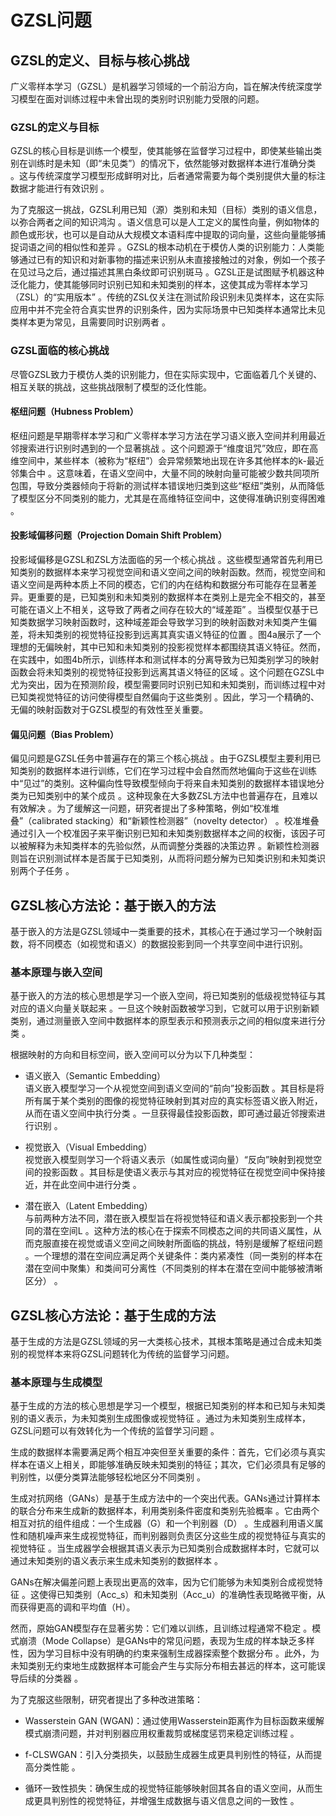 # GZSL问题
## GZSL的定义、目标与核心挑战
广义零样本学习（GZSL）是机器学习领域的一个前沿方向，旨在解决传统深度学习模型在面对训练过程中未曾出现的类别时识别能力受限的问题。

### GZSL的定义与目标
GZSL的核心目标是训练一个模型，使其能够在监督学习过程中，即使某些输出类别在训练时是未知（即“未见类”）的情况下，依然能够对数据样本进行准确分类 。这与传统深度学习模型形成鲜明对比，后者通常需要为每个类别提供大量的标注数据才能进行有效识别 。   

为了克服这一挑战，GZSL利用已知（源）类别和未知（目标）类别的语义信息，以弥合两者之间的知识鸿沟 。语义信息可以是人工定义的属性向量，例如物体的颜色或形状，也可以是自动从大规模文本语料库中提取的词向量，这些向量能够捕捉词语之间的相似性和差异 。GZSL的根本动机在于模仿人类的识别能力：人类能够通过已有的知识和对新事物的描述来识别从未直接接触过的对象，例如一个孩子在见过马之后，通过描述其黑白条纹即可识别斑马 。GZSL正是试图赋予机器这种泛化能力，使其能够同时识别已知和未知类别的样本，这使其成为零样本学习（ZSL）的“实用版本” 。传统的ZSL仅关注在测试阶段识别未见类样本，这在实际应用中并不完全符合真实世界的识别条件，因为实际场景中已知类样本通常比未见类样本更为常见，且需要同时识别两者 。   

### GZSL面临的核心挑战
尽管GZSL致力于模仿人类的识别能力，但在实际实现中，它面临着几个关键的、相互关联的挑战，这些挑战限制了模型的泛化性能。

#### 枢纽问题（Hubness Problem）
枢纽问题是早期零样本学习和广义零样本学习方法在学习语义嵌入空间并利用最近邻搜索进行识别时遇到的一个显著挑战 。这个问题源于“维度诅咒”效应，即在高维空间中，某些样本（被称为“枢纽”）会异常频繁地出现在许多其他样本的k-最近邻集合中 。这意味着，在语义空间中，大量不同的映射向量可能被少数共同项所包围，导致分类器倾向于将新的测试样本错误地归类到这些“枢纽”类别，从而降低了模型区分不同类别的能力，尤其是在高维特征空间中，这使得准确识别变得困难 。   

#### 投影域偏移问题（Projection Domain Shift Problem）
投影域偏移是GZSL和ZSL方法面临的另一个核心挑战 。这些模型通常首先利用已知类别的数据样本来学习视觉空间和语义空间之间的映射函数。然而，视觉空间和语义空间是两种本质上不同的模态，它们的内在结构和数据分布可能存在显著差异。更重要的是，已知类别和未知类别的数据样本在类别上是完全不相交的，甚至可能在语义上不相关，这导致了两者之间存在较大的“域差距” 。当模型仅基于已知类数据学习映射函数时，这种域差距会导致学习到的映射函数对未知类产生偏差，将未知类别的视觉特征投影到远离其真实语义特征的位置 。图4a展示了一个理想的无偏映射，其中已知和未知类别的投影视觉样本都围绕其语义特征。然而，在实践中，如图4b所示，训练样本和测试样本的分离导致为已知类别学习的映射函数会将未知类别的视觉特征投影到远离其语义特征的区域 。这个问题在GZSL中尤为突出，因为在预测阶段，模型需要同时识别已知和未知类别，而训练过程中对已知类视觉特征的访问使得模型自然偏向于这些类别 。因此，学习一个精确的、无偏的映射函数对于GZSL模型的有效性至关重要。   

#### 偏见问题（Bias Problem）
偏见问题是GZSL任务中普遍存在的第三个核心挑战 。由于GZSL模型主要利用已知类别的数据样本进行训练，它们在学习过程中会自然而然地偏向于这些在训练中“见过”的类别。这种偏向性导致模型倾向于将来自未知类别的数据样本错误地分类为已知类别中的某个成员 。这种现象在大多数ZSL方法中也普遍存在，且难以有效解决 。为了缓解这一问题，研究者提出了多种策略，例如“校准堆叠”（calibrated stacking）和“新颖性检测器”（novelty detector） 。校准堆叠通过引入一个校准因子来平衡识别已知和未知类别数据样本之间的权衡，该因子可以被解释为未知类样本的先验似然，从而调整分类器的决策边界 。新颖性检测器则旨在识别测试样本是否属于已知类别，从而将问题分解为已知类识别和未知类识别两个子任务 。 

## GZSL核心方法论：基于嵌入的方法 

基于嵌入的方法是GZSL领域中一类重要的技术，其核心在于通过学习一个映射函数，将不同模态（如视觉和语义）的数据投影到同一个共享空间中进行识别。

### 基本原理与嵌入空间
基于嵌入的方法的核心思想是学习一个嵌入空间，将已知类别的低级视觉特征与其对应的语义向量关联起来 。一旦这个映射函数被学习到，它就可以用于识别新颖类别，通过测量嵌入空间中数据样本的原型表示和预测表示之间的相似度来进行分类 。   

根据映射的方向和目标空间，嵌入空间可以分为以下几种类型：

- 语义嵌入（Semantic Embedding）  
语义嵌入模型学习一个从视觉空间到语义空间的“前向”投影函数 。其目标是将所有属于某个类别的图像的视觉特征映射到其对应的真实标签语义嵌入附近，从而在语义空间中执行分类 。一旦获得最佳投影函数，即可通过最近邻搜索进行识别 。

- 视觉嵌入（Visual Embedding）   
视觉嵌入模型则学习一个将语义表示（如属性或词向量）“反向”映射到视觉空间的投影函数 。其目标是使语义表示与其对应的视觉特征在视觉空间中保持接近，并在此空间中进行分类 。   

- 潜在嵌入（Latent Embedding）   
与前两种方法不同，潜在嵌入模型旨在将视觉特征和语义表示都投影到一个共同的潜在空间L 。这种方法的核心在于探索不同模态之间的共同语义属性，从而克服直接在视觉或语义空间之间映射所面临的挑战，特别是缓解了枢纽问题 。一个理想的潜在空间应满足两个关键条件：类内紧凑性（同一类别的样本在潜在空间中聚集）和类间可分离性（不同类别的样本在潜在空间中能够被清晰区分） 。

## GZSL核心方法论：基于生成的方法
基于生成的方法是GZSL领域的另一大类核心技术，其根本策略是通过合成未知类别的视觉样本来将GZSL问题转化为传统的监督学习问题。

### 基本原理与生成模型
基于生成的方法的核心思想是学习一个模型，根据已知类别的样本和已知与未知类别的语义表示，为未知类别生成图像或视觉特征 。通过为未知类别生成样本，GZSL问题可以有效转化为一个传统的监督学习问题 。   

生成的数据样本需要满足两个相互冲突但至关重要的条件：首先，它们必须与真实样本在语义上相关，即能够准确反映未知类别的特征；其次，它们必须具有足够的判别性，以便分类算法能够轻松地区分不同类别 。   

生成对抗网络（GANs）是基于生成方法中的一个突出代表。GANs通过计算样本的联合分布来生成新的数据样本，利用类别条件密度和类别先验概率 。它由两个相互对抗的组件组成：一个生成器（G）和一个判别器（D） 。生成器利用语义属性和随机噪声来生成视觉特征，而判别器则负责区分这些生成的视觉特征与真实的视觉特征 。当生成器学会根据其语义表示为已知类别合成数据样本时，它就可以通过未知类别的语义表示来生成未知类别的数据样本 。   

GANs在解决偏差问题上表现出更高的效率，因为它们能够为未知类别合成视觉特征 。这使得已知类别（Acc_s）和未知类别（Acc_u）的准确性表现略微平衡，从而获得更高的调和平均值（H）。   

然而，原始GAN模型存在显著劣势：它们难以训练，且训练过程通常不稳定 。模式崩溃（Mode Collapse）是GANs中的常见问题，表现为生成的样本缺乏多样性，因为学习目标中没有明确的约束来强制生成器探索整个数据分布 。此外，为未知类别无约束地生成数据样本可能会产生与实际分布相去甚远的样本，这可能误导后续的分类器 。   

为了克服这些限制，研究者提出了多种改进策略：

- Wasserstein GAN (WGAN)：通过使用Wasserstein距离作为目标函数来缓解模式崩溃问题，并对判别器应用权重裁剪或梯度惩罚来稳定训练过程 。   

- f-CLSWGAN：引入分类损失，以鼓励生成器生成更具判别性的特征，从而提高分类性能 。   

- 循环一致性损失：确保生成的视觉特征能够映射回其各自的语义空间，从而生成更具判别性的视觉特征，并增强生成数据与语义信息之间的一致性 。
